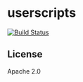 # userscripts

[![Build Status](https://travis-ci.org/noisypixy/userscripts.svg?branch=master)](https://travis-ci.org/noisypixy/userscripts)

## License

Apache 2.0
